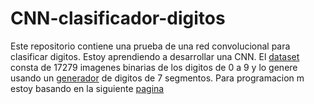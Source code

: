 # CNN-clasificador-digitos
Este repositorio contiene una prueba de una red convolucional para clasificar digitos. Estoy aprendiendo a desarrollar una CNN. El [dataset](https://1drv.ms/u/s!Ak1hSkZeE5Kjg4x1iKGaBqWukKL_qg?e=ZAeaLB) consta de 17279 imagenes binarias de los digitos de 0 a 9 y lo genere usando un [generador](https://bitbucket.org/eoinf96/7-segmentdigitgenerator/src/master/) de digitos de 7 segmentos. Para programacion m estoy basando en la siguiente [pagina](https://machinelearningmastery.com/how-to-develop-a-convolutional-neural-network-from-scratch-for-mnist-handwritten-digit-classification/)
